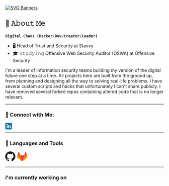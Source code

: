 [![SVG Banners](https://svg-banners.vercel.app/api?type=typeWriter&text1=David%20Malicote%20👨‍💻&width=800&height=400)](https://github.com/Akshay090/svg-banners)


## 📓 𝙰𝚋𝚘𝚞𝚝 𝙼𝚎
**`Digital Chaos (Hacker/Dev/Creator/Leader)`**
- 🖥 Head of Trust and Security at Stavvy
- 🎓 𝚂𝚝𝚞𝚍𝚢𝚒𝚗𝚐 Offensive Web Security Auditor (OSWA) at Offensive Security


I'm a leader of information security teams building my version of the digital future one step at a time. All projects here are built from the ground
up, from planning and designing all the way to solving real-life problems. I have several custom scripts and hacks that unfortunately I can't share publicly. 
I have removed several forked repos containing altered code that is no longer relevant. 

---

### 🤝 Connect with Me:
<a href="https://www.linkedin.com/in/davidmalicote/"><img align="left" src="https://github.com/dlockmal/dlockmal/blob/main/images/linkedin.png" alt="David Malicote | LinkedIn" width="21px"/></a><br>

---

### 🤖 Languages and Tools
[![GitHub](images/github.png)](https://github.com/dlockmal)
[![GitLab](images/gitlab.png)](https://gitlab.com/dlockmal)

---

### I'm currently working on

<!--
**dlockmal/dlockmal** is a ✨ _special_ ✨ repository because its `README.md` (this file) appears on your GitHub profile.

Here are some ideas to get you started:

- 🔭 I’m currently working on ...
- 🌱 I’m currently learning ...
- 👯 I’m looking to collaborate on ...
- 🤔 I’m looking for help with ...
- 💬 Ask me about ...
- 📫 How to reach me: ...
- 😄 Pronouns: ...
- ⚡ Fun fact: ...
-->
